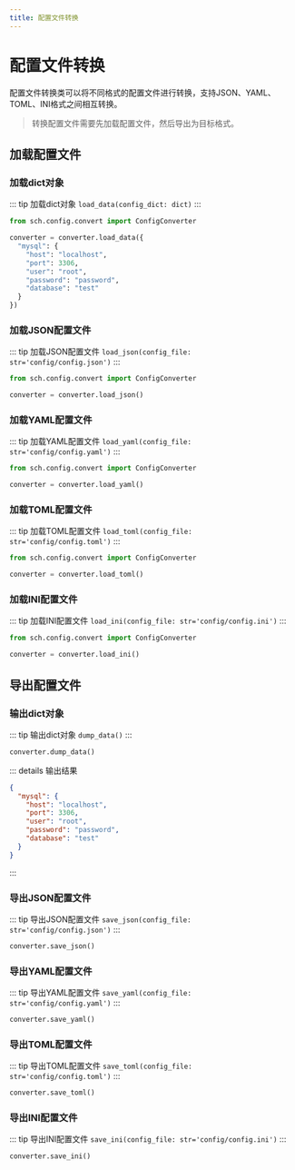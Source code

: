 ```yaml
---
title: 配置文件转换
---
```

# 配置文件转换
配置文件转换类可以将不同格式的配置文件进行转换，支持JSON、YAML、TOML、INI格式之间相互转换。
> 转换配置文件需要先加载配置文件，然后导出为目标格式。
## 加载配置文件
### 加载dict对象
::: tip 加载dict对象
`load_data(config_dict: dict)`
:::
```python {4-12}
from sch.config.convert import ConfigConverter

converter = converter.load_data({
  "mysql": {
    "host": "localhost",
    "port": 3306,
    "user": "root",
    "password": "password",
    "database": "test"
  }
})
```
### 加载JSON配置文件
::: tip 加载JSON配置文件
`load_json(config_file: str='config/config.json')`
:::
```python {4}
from sch.config.convert import ConfigConverter

converter = converter.load_json()
```
### 加载YAML配置文件
::: tip 加载YAML配置文件
`load_yaml(config_file: str='config/config.yaml')`
:::
```python {4}
from sch.config.convert import ConfigConverter

converter = converter.load_yaml()
```
### 加载TOML配置文件
::: tip 加载TOML配置文件
`load_toml(config_file: str='config/config.toml')`
:::
```python {4}
from sch.config.convert import ConfigConverter

converter = converter.load_toml()
```
### 加载INI配置文件
::: tip 加载INI配置文件
`load_ini(config_file: str='config/config.ini')`
:::
```python {4}
from sch.config.convert import ConfigConverter

converter = converter.load_ini()
```
## 导出配置文件
### 输出dict对象
::: tip 输出dict对象
`dump_data()`
:::
```python
converter.dump_data()
```
::: details 输出结果
```json
{
  "mysql": {
    "host": "localhost",
    "port": 3306,
    "user": "root",
    "password": "password",
    "database": "test"
  }
}
```
:::
### 导出JSON配置文件
::: tip 导出JSON配置文件
`save_json(config_file: str='config/config.json')`
:::
```python {4}
converter.save_json()
```
### 导出YAML配置文件
::: tip 导出YAML配置文件
`save_yaml(config_file: str='config/config.yaml')`
:::
```python {4}
converter.save_yaml()
```
### 导出TOML配置文件
::: tip 导出TOML配置文件
`save_toml(config_file: str='config/config.toml')`
:::
```python {4}
converter.save_toml()
```
### 导出INI配置文件
::: tip 导出INI配置文件
`save_ini(config_file: str='config/config.ini')`
:::
```python {4}
converter.save_ini()
```